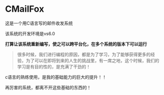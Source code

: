 # CMailFox
这是一个用C语言写的邮件收发系统

该系统的开发环境是vs6.0

**打算让该系统重新编写，使之可以跨平台化，在多个系统的版本下可以运行**

>很多时候，我们进行编程的原因，都是为了学习，为了能够获得更多的经验，为了可以在即将到来的人生的挑战里，有一席之地，这个时候，我们的学习是有目的性的，是充满了干劲的！

c语言的熟练使用，是我的基础能力的巨大的提升！！

再厉害的系统，都离不开这些基础的东西的！
